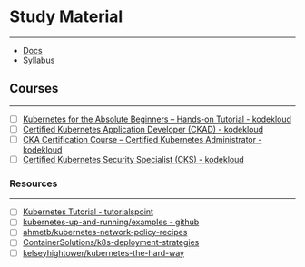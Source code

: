 # Study Material
---

- [Docs](./docs/)
- [Syllabus](./syllabus/)

## Courses
---
- [ ] [Kubernetes for the Absolute Beginners – Hands-on Tutorial - kodekloud](https://kodekloud.com/courses/kubernetes-for-the-absolute-beginners-hands-on/)
- [ ] [Certified Kubernetes Application Developer (CKAD) - kodekloud](https://kodekloud.com/courses/certified-kubernetes-application-developer-ckad/)
- [ ] [CKA Certification Course – Certified Kubernetes Administrator - kodekloud](https://kodekloud.com/courses/certified-kubernetes-administrator-cka/)
- [ ] [Certified Kubernetes Security Specialist (CKS) - kodekloud](https://kodekloud.com/courses/certified-kubernetes-security-specialist-cks/)

### Resources
---
- [ ] [Kubernetes Tutorial - tutorialspoint](https://www.tutorialspoint.com/kubernetes/index.htm)
- [ ] [kubernetes-up-and-running/examples - github](https://github.com/kubernetes-up-and-running/examples)
- [ ] [ahmetb/kubernetes-network-policy-recipes](https://github.com/ahmetb/kubernetes-network-policy-recipes)
- [ ] [ContainerSolutions/k8s-deployment-strategies](https://github.com/ContainerSolutions/k8s-deployment-strategies)
- [ ] [kelseyhightower/kubernetes-the-hard-way](https://github.com/kelseyhightower/kubernetes-the-hard-way)
